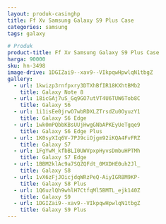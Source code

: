 ```yaml
---
layout: produk-casinghp
title: Ff Xv Samsung Galaxy S9 Plus Case
categories: samsung
tags: galaxy

# Produk
product-title: Ff Xv Samsung Galaxy S9 Plus Case
harga: 90000
sku: hn-3498
image-drive: 1DGIZai9--xav9--VIkpqwHpwlqN1tbgZ
gallery:
  - url: 1kwizp3rnfpxry3DTXhBfIR18KXhtBMb2
    title: Galaxy Note 8
  - url: 18icGAj7uS_Gq9GO7utVT4U6TUW6Tob8C
    title: Galaxy S6
  - url: 1i1isEe0jrwO7wbRDXLZTrsdZu0OyuzY1
    title: Galaxy S6 Edge
  - url: 1wk0mPQbbKBsUUjHwgGNbAPKEyUeTgqe9
    title: Galaxy S6 Edge Plus
  - url: 1K0syXIq6V-7PJ9ciOjgm92iKQA4FvFRZ
    title: Galaxy S7
  - url: 1FgYwM_kfbBLI0UWVpxpHyvsDmbuHPTMh
    title: Galaxy S7 Edge
  - url: 1BBM2klAc9a7SQZQFdt_0MXDHE0uh2Jl_
    title: Galaxy S8
  - url: 1vX6zFjJOicjdqWRzPeQ-AiyIGR8M9KP-
    title: Galaxy S8 Plus
  - url: 1Q6uzlQh9whlH7CtfqMl5BMTL_ejk140Z
    title: Galaxy S9
  - url: 1DGIZai9--xav9--VIkpqwHpwlqN1tbgZ
    title: Galaxy S9 Plus
---
```

